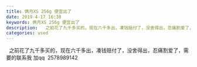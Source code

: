 ```yaml
---
title: 俩月XS 256g 便宜出了
date: 2019-4-17 16:38
keywords: 俩月XS 256g 便宜出了
description:   之前花了九千多买的，现在六千多出，凑钱赔付了，没舍得出，忍痛割爱了，需要的联系我加qq  2578989142  
categories: used
---
```

<td class="t_f" id="postmessage_3530066">

  之前花了九千多买的，现在六千多出，凑钱赔付了，没舍得出，忍痛割爱了，需要的联系我 加qq  2578989142  </td>
